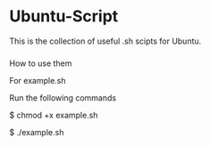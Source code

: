 # Ubuntu-Script
This is the collection of useful .sh scipts for Ubuntu.

###
How to use them

For example.sh

Run the following commands

$ chmod +x example.sh

$ ./example.sh
